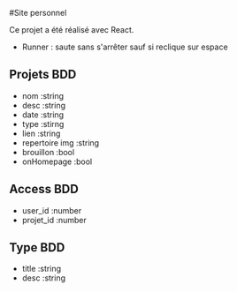 #Site personnel

Ce projet a été réalisé avec React.

- Runner : saute sans s'arrêter sauf si reclique sur espace

## Projets BDD

- nom :string
- desc :string
- date :string
- type :stirng
- lien :string
- repertoire img :string
- brouillon :bool
- onHomepage :bool

## Access BDD

- user_id :number
- projet_id :number

## Type BDD

- title :string
- desc :string
